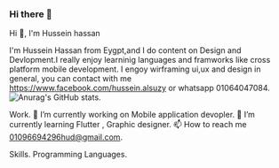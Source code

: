 ### Hi there 👋
Hi 👋, I'm Hussein hassan

I'm Hussein Hassan from Eygpt,and I do content on Design and Devlopment.I really enjoy learninig languages and framworks like cross platform mobile development.
I engoy wirframing ui,ux and design in general, you can contact with me https://www.facebook.com/hussein.alsuzy or whatsapp 01064047084.
![Anurag's GitHub stats](https://github-readme-stats.vercel.app/api?username=HusseinAlswasy&theme=dark&show_icons=true).

Work.
🔭 I’m currently working on Mobile application devopler.
🌱 I’m currently learning Flutter , Graphic designer.
📫 How to reach me 01096694296hud@gmail.com.

Skills.
Programming Languages.


